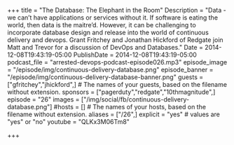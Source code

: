 +++
title = "The Database: The Elephant in the Room"
Description = "Data - we can’t have applications or services without it. If software is eating the world, then data is the maitre’d. However, it can be challenging to incorporate database design and release into the world of continuous delivery and devops. Grant Fritchey and Jonathan Hickford of Redgate join Matt and Trevor for a discussion of DevOps and Databases."
Date = 2014-12-08T19:43:19-05:00
PublishDate = 2014-12-08T19:43:19-05:00
podcast_file = "arrested-devops-podcast-episode026.mp3"
episode_image = "/episode/img/continuous-delivery-database.png"
episode_banner = "/episode/img/continuous-delivery-database-banner.png"
guests = ["gfritchey","jhickford",] # The names of your guests, based on the filename without extension.
sponsors = ["pagerduty","redgate","10thmagnitude",]
episode = "26"
images = ["/img/social/fb/continuous-delivery-database.png"]
#hosts = [] # The names of your hosts, based on the filename without extension.
aliases = ["/26",]
explicit = "yes" # values are "yes" or "no"
youtube = "QLKx3M06Tm8"

+++

